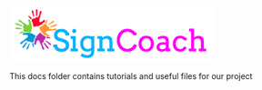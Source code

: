 ![Alt text](images/SignCoachLogo.png)

This docs folder contains tutorials and useful files for our project 
